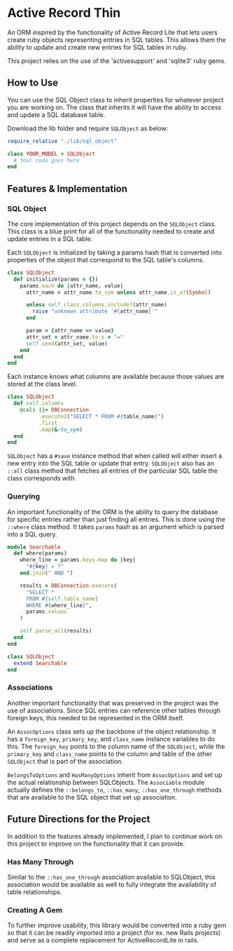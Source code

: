 # Active Record Thin

An ORM inspired by the functionality of Active Record Lite that lets users create ruby objects representing entries in SQL tables. This allows them the ability to update and create new entries for SQL tables in ruby.

This project relies on the use of the 'activesupport' and 'sqlite3' ruby gems.

## How to Use

You can use the SQL Object class to inherit properties for whatever project you are working on. The class that inherits it will have the ability to access and update a SQL database table.

Download the lib folder and require `SQLObject` as below:

```ruby
require_relative "./lib/sql_object"

class YOUR_MODEL < SQLObject
  # Your code goes here
end
```

## Features & Implementation

### SQL Object

The core implementation of this project depends on the `SQLObject` class. This class is a blue print for all of the functionality needed to create and update entries in a SQL table.

Each `SQLObject` is initialized by taking a params hash that is converted into properties of the object that correspond to the SQL table's columns.

```ruby
class SQLObject
  def initialize(params = {})
    params.each do |attr_name, value|
      attr_name = attr_name.to_sym unless attr_name.is_a?(Symbol)

      unless self.class.columns.include?(attr_name)
        raise "unknown attribute '#{attr_name}'"
      end

      param = {attr_name => value}
      attr_set = attr_name.to_s + "="
      self.send(attr_set, value)
    end
  end
end
```

Each instance knows what columns are available because those values are stored at the class level.

```ruby
class SQLObject
  def self.columns
    @cols ||= DBConnection
          .execute2("SELECT * FROM #{table_name}")
          .first
          .map(&:to_sym)
  end
end
```

`SQLObject` has a `#save` instance method that when called will either insert a new entry into the SQL table or update that entry. `SQLObject` also has an `::all` class method that fetches all entries of the particular SQL table the class corresponds with.

### Querying

An important functionality of the ORM is the ability to query the database for specific entries rather than just finding all entries. This is done using the `::where` class method. It takes `params` hash as an argument which is parsed into a SQL query.

```ruby
module Searchable
  def where(params)
    where_line = params.keys.map do |key|
      "#{key} = ?"
    end.join(" AND ")

    results = DBConnection.execute(
      "SELECT *
      FROM #{self.table_name}
      WHERE #{where_line}",
      params.values
    )

    self.parse_all(results)
  end
end

class SQLObject
  extend Searchable
end
```

### Associations

Another important functionality that was preserved in the project was the use of associations. Since SQL entries can reference other tables through foreign keys, this needed to be represented in the ORM itself.

An `AssocOptions` class sets up the backbone of the object relationship. It has a `foreign_key`, `primary_key`, and `class_name` instance variables to do this. The `foreign_key` points to the column name of the `SQLObject`, while the `primary_key` and `class_name` points to the column and table of the other `SQLObject` that is part of the association.

`BelongsToOptions` and `HasManyOptions` inherit from `AssocOptions` and set up the actual relationship between SQLObjects. The `Associable` module actually defines the `::belongs_to`, `::has_many`, `::has_one_through` methods that are available to the SQL object that set up association.

## Future Directions for the Project

In addition to the features already implemented, I plan to continue work on this project to improve on the functionality that it can provide.

### Has Many Through

Similar to the `::has_one_through` association available to SQLObject, this association would be available as well to fully integrate the availability of table relationships.

### Creating A Gem

To further improve usability, this library would be converted into a ruby gem so that it can be readily imported into a project (for ex. new Rails projects) and serve as a complete replacement for ActiveRecordLite in rails.

